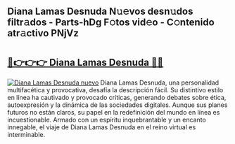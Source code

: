 ## Diana Lamas Desnuda N𝚞𝚎vos desn𝚞dos filtr𝚊dos - Parts-hDg F𝚘tos vid𝚎o - C𝚘ntenido atr𝚊ctivo PNjVz

# <h2><a href="http://mbatmwe.tromn.icu/?c=Diana+Lamas+Desnuda">🔗👉👉👉 Diana Lamas Desnuda 🔗🔗</a></h2>

[![Diana Lamas Desnuda nuevo](https://i.imgur.com/pEAQMta.gif)](http://mbatmwe.tromn.icu/?c=Diana+Lamas+Desnuda)
Diana Lamas Desnuda, una personalidad multifacética y provocativa, desafía la descripción fácil. Su distintivo estilo en línea ha cautivado y provocado críticas, generando debates sobre ética, autoexpresión y la dinámica de las sociedades digitales. Aunque sus planes futuros no están claros, su papel en la redefinición del mundo en línea es incuestionable. Armado con un espíritu inquebrantable y un encanto innegable, el viaje de Diana Lamas Desnuda en el reino virtual es interminable.
